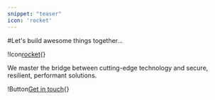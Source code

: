 ```yaml
---
snippet: "teaser"
icon: 'rocket'
---
```


#Let's build awesome things together...

!Icon[rocket](){}

We master the bridge between cutting-edge technology and secure, resilient, performant solutions.

!Button[Get in touch](){}
